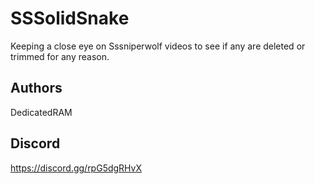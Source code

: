 # SSSolidSnake

Keeping a close eye on Sssniperwolf videos to see if any are deleted or trimmed for any reason.

## Authors

DedicatedRAM


## Discord
https://discord.gg/rpG5dgRHvX
